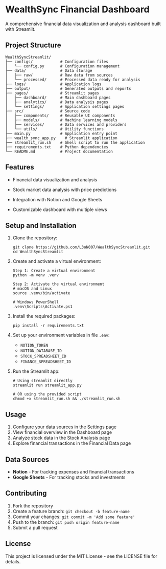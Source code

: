 # WealthSync Financial Dashboard

A comprehensive financial data visualization and analysis dashboard built with Streamlit.

## Project Structure

```
WealthSyncStreamlit/
├── configs/            # Configuration files
│   └── config.py       # Configuration management
├── data/               # Data storage
│   ├── raw/            # Raw data from sources
│   └── processed/      # Processed data ready for analysis
├── logs/               # Application logs
├── output/             # Generated outputs and reports
├── pages/              # Streamlit pages
│   ├── dashboard/      # Main dashboard pages
│   ├── analytics/      # Data analysis pages
│   └── settings/       # Application settings pages
├── src/                # Source code
│   ├── components/     # Reusable UI components
│   ├── models/         # Machine learning models
│   ├── services/       # Data services and providers
│   └── utils/          # Utility functions
├── main.py             # Application entry point
├── wealth_sync_app.py    # Streamlit application
├── streamlit_run.sh    # Shell script to run the application
├── requirements.txt    # Python dependencies
└── README.md           # Project documentation
```

## Features

- Financial data visualization and analysis
- Stock market data analysis with price predictions
- Integration with Notion and Google Sheets

- Customizable dashboard with multiple views

## Setup and Installation

1. Clone the repository:
   ```
   git clone https://github.com/L3oN007/WealthSyncStreamlit.git
   cd WealthSyncStreamlit
   ```

2. Create and activate a virtual environment:
   ```
   Step 1: Create a virtual environment
   python -m venv .venv

   Step 2: Activate the virtual environment
   # macOS and Linux
   source .venv/bin/activate

   # Windows PowerShell
   .venv\Scripts\Activate.ps1
   ```

3. Install the required packages:
   ```
   pip install -r requirements.txt
   ```

4. Set up your environment variables in file `.env`:
   - `NOTION_TOKEN`
   - `NOTION_DATABASE_ID`
   - `STOCK_SPREADSHEET_ID`
   - `FINANCE_SPREADSHEET_ID`


5. Run the Streamlit app:
   ```
   # Using streamlit directly
   streamlit run streamlit_app.py
   
   # OR using the provided script
   chmod +x streamlit_run.sh && ./streamlit_run.sh
   ```

## Usage

1. Configure your data sources in the Settings page
2. View financial overview in the Dashboard page
3. Analyze stock data in the Stock Analysis page
4. Explore financial transactions in the Financial Data page

## Data Sources

- **Notion** - For tracking expenses and financial transactions
- **Google Sheets** - For tracking stocks and investments

## Contributing

1. Fork the repository
2. Create a feature branch: `git checkout -b feature-name`
3. Commit your changes: `git commit -m 'Add some feature'`
4. Push to the branch: `git push origin feature-name`
5. Submit a pull request

## License

This project is licensed under the MIT License - see the LICENSE file for details. 